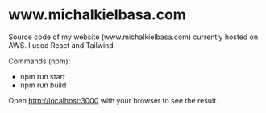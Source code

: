 <h1>www.michalkielbasa.com</h1>

<p>Source code of my website (www.michalkielbasa.com) currently hosted on AWS. I used React and Tailwind.</p>

<p>Commands (npm):
<ul>
<li>npm run start</li>
<li>npm run build</li>
</ul>

Open [http://localhost:3000](http://localhost:3000) with your browser to see the result.

</p>

